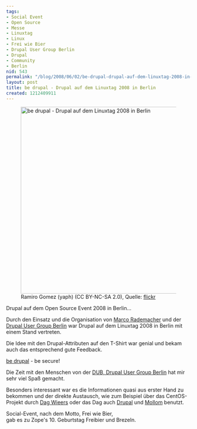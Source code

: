 ```yaml
---
tags:
- Social Event
- Open Source
- Messe
- Linuxtag
- Linux
- Frei wie Bier
- Drupal User Group Berlin
- Drupal
- Community
- Berlin
nid: 543
permalink: "/blog/2008/06/02/be-drupal-drupal-auf-dem-linuxtag-2008-in-berlin.html"
layout: post
title: be drupal - Drupal auf dem Linuxtag 2008 in Berlin
created: 1212409911
---
```

<figure role="group">
<img src="/sites/netzaffe.de/files/drupal-linuxtag-2008_1.jpg" alt="be drupal - Drupal auf dem Linuxtag 2008 in Berlin" width="510px" />
<figcaption>Ramiro Gomez (yaph) (CC BY-NC-SA 2.0), Quelle: <a href="https://www.flickr.com/search/?sort=date-taken-desc&safe_search=1&tags=drupallinuxtag2008&user_id=8471827%40N06&view_all=1">flickr</a></figcaption>
</figure>
<p>Drupal auf dem Open Source Event 2008 in Berlin...</p>
<!--break-->
<p>
Durch den Einsatz und die Organisation von <a href="http://www.marco-rademacher.de/">Marco Rademacher</a> und der <a href="http://drupalberlin.de/">Drupal User Group Berlin</a> war Drupal auf dem Linuxtag 2008 in Berlin mit einem Stand vertreten.</p>
<p>Die Idee mit den Drupal-Attributen auf den T-Shirt war genial und bekam auch das entsprechend gute Feedback.</p>
<p><a href="http://be-drupal.de">be drupal</a> - be secure!</p>
<p>Die Zeit mit den Menschen von der <a href="http://drupalberlin.de">DUB, Drupal User Group Berlin</a> hat mir sehr viel Spaß gemacht.
<p>Besonders interessant war es die Informationen quasi aus erster Hand zu  bekommen und der direkte Austausch, wie zum Beispiel über das CentOS-Projekt durch <a href="http://dag.wieers.com/">Dag Wieers</a> oder das Dag auch <a href="http://drupal.org">Drupal</a> und <a href="http://mollom.com/">Mollom</a> benutzt.</p>
<p>Social-Event,  nach dem Motto, Frei wie Bier, <br />gab es zu Zope's 10. Geburtstag Freibier und Brezeln.</p>
